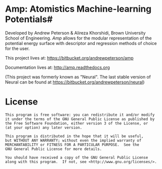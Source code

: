 # Amp: Atomistics Machine-learning Potentials#

Developed by Andrew Peterson & Alireza Khorshidi, Brown University School of Engineering. *Amp* allows for the modular representation of the potential energy surface with descriptor and regression methods of choice for the user.

This project lives at:
https://bitbucket.org/andrewpeterson/amp

Documentation lives at:
http://amp.readthedocs.org

(This project was formerly known as "Neural". The last stable version of Neural can be found at https://bitbucket.org/andrewpeterson/neural)


License
=======

    This program is free software: you can redistribute it and/or modify
    it under the terms of the GNU General Public License as published by
    the Free Software Foundation, either version 3 of the License, or
    (at your option) any later version.

    This program is distributed in the hope that it will be useful,
    but WITHOUT ANY WARRANTY; without even the implied warranty of
    MERCHANTABILITY or FITNESS FOR A PARTICULAR PURPOSE.  See the
    GNU General Public License for more details.

    You should have received a copy of the GNU General Public License
    along with this program.  If not, see <http://www.gnu.org/licenses/>.
